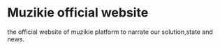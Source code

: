 # Muzikie official website

the official website of muzikie platform
to narrate our solution,state and news.
